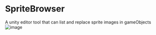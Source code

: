 # SpriteBrowser
 A unity editor tool that can list and replace sprite images in gameObjects
![image](https://github.com/0right/SpriteBrowser/assets/49156461/cd9cb2f9-c6fd-41c1-a4c8-3774c4535368)
